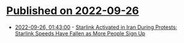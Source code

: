 # [Published on 2022-09-26](index.md)

* [2022-09-26, 01:43:00](https://soylentnews.org/article.pl?sid=22/09/25/0948206&from=rss) - [Starlink Activated in Iran During Protests; Starlink Speeds Have Fallen as More People Sign Up](https://soylentnews.org/article.pl?sid=22/09/25/0948206&from=rss)
